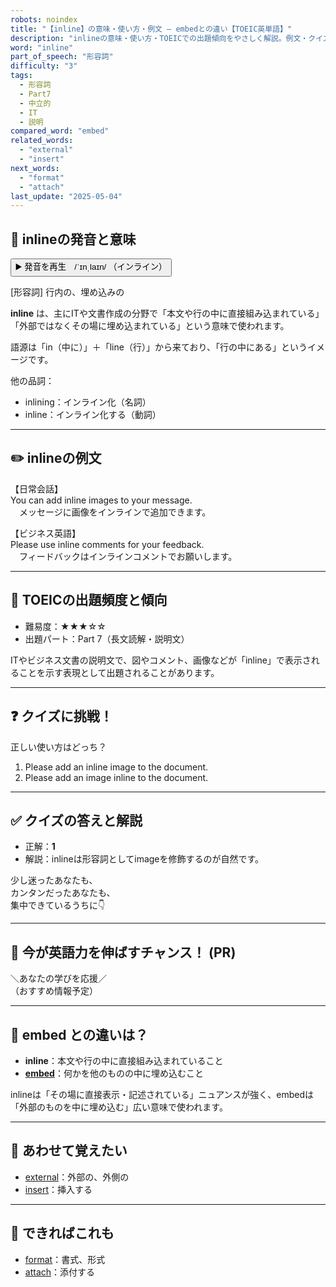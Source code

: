 ```yaml
---
robots: noindex
title: "【inline】の意味・使い方・例文 ― embedとの違い【TOEIC英単語】"
description: "inlineの意味・使い方・TOEICでの出題傾向をやさしく解説。例文・クイズ付きでembedとの違いもわかりやすく学べます。"
word: "inline"
part_of_speech: "形容詞"
difficulty: "3"
tags:
  - 形容詞
  - Part7
  - 中立的
  - IT
  - 説明
compared_word: "embed"
related_words:
  - "external"
  - "insert"
next_words:
  - "format"
  - "attach"
last_update: "2025-05-04"
---
```


## 🔰 inlineの発音と意味

<button class="play-audio" onclick="playTTS('inline')">
  <span class="play-audio-main">
    ▶️ 発音を再生　/ˈɪnˌlaɪn/
  </span>
  <span class="play-audio-sub">
    （インライン）
  </span>
</button>

[形容詞] 行内の、埋め込みの

**inline** は、主にITや文書作成の分野で「本文や行の中に直接組み込まれている」「外部ではなくその場に埋め込まれている」という意味で使われます。

語源は「in（中に）」＋「line（行）」から来ており、「行の中にある」というイメージです。

他の品詞：  
- inlining：インライン化（名詞）
- inline：インライン化する（動詞）

---

## ✏️ inlineの例文

【日常会話】  
You can add inline images to your message.  
　メッセージに画像をインラインで追加できます。

【ビジネス英語】  
Please use inline comments for your feedback.  
　フィードバックはインラインコメントでお願いします。

---

## 🎯 TOEICの出題頻度と傾向

- 難易度：★★★☆☆
- 出題パート：Part 7（長文読解・説明文）

ITやビジネス文書の説明文で、図やコメント、画像などが「inline」で表示されることを示す表現として出題されることがあります。

---

## ❓ クイズに挑戦！

正しい使い方はどっち？

1. Please add an inline image to the document.  
2. Please add an image inline to the document.

---

## ✅ クイズの答えと解説

- 正解：**1**
- 解説：inlineは形容詞としてimageを修飾するのが自然です。

少し迷ったあなたも、  
カンタンだったあなたも、  
集中できているうちに👇️

---

## 🚀 今が英語力を伸ばすチャンス！ (PR)

<div class="info-center">
＼あなたの学びを応援／<br>  
（おすすめ情報予定）
</div>

---

## 🤔  embed との違いは？

- **inline**：本文や行の中に直接組み込まれていること
- **[embed](/word/embed)**：何かを他のものの中に埋め込むこと

inlineは「その場に直接表示・記述されている」ニュアンスが強く、embedは「外部のものを中に埋め込む」広い意味で使われます。

---

## 🧩 あわせて覚えたい

- [external](/word/external)：外部の、外側の
- [insert](/word/insert)：挿入する

---

## 📖 できればこれも

- [format](/word/format)：書式、形式
- [attach](/word/attach)：添付する

<!-- cvid: aid38_bid37 -->
